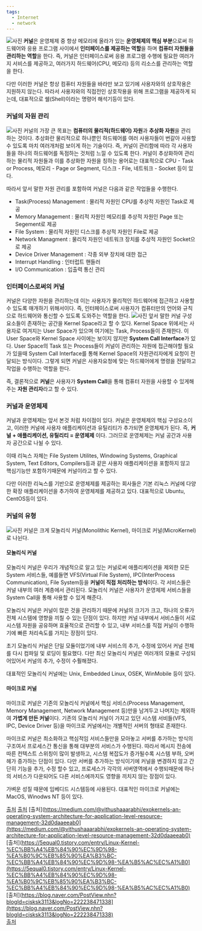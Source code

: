 ```yaml
---
tags:
  - Internet
  - network
---
```


![사진](https://img1.daumcdn.net/thumb/R1280x0/?scode=mtistory2&fname=https%3A%2F%2Fblog.kakaocdn.net%2Fdn%2Fd3bS7t%2FbtrnW2uPm0N%2FzDF5ZzZe6Bzd8SdQOkYiTK%2Fimg.png)
**커널**은 운영체제 중 항상 메모리에 올라가 있는 **운영체제의 핵심 부분**으로써 하드웨어와 응용 프로그램 사이에서 **인터페이스를 제공하는 역할**을 하며 **컴퓨터 자원들을 관리하는 역할**을 한다. 즉, 커널은 인터페이스로써 응용 프로그램 수행에 필요한 여러가지 서비스를 제공하고, 여러가지 하드웨어(CPU, 메모리) 등의 리소스를 관리하는 역할을 한다.

다만 이러한 커널은 항상 컴퓨터 자원들을 바라만 보고 있기에 사용자와의 상호작용은 지원하지 않는다. 따라서 사용자와의 직접전인 상호작용을 위해 프로그램을 제공하게 되는데, 대표적으로 쉘(Shell)이라는 명령어 해석기등이 있다.

### 커널의 자원 관리

![사진](https://img1.daumcdn.net/thumb/R1280x0/?scode=mtistory2&fname=https%3A%2F%2Fblog.kakaocdn.net%2Fdn%2Fv75s4%2Fbtrn0kossMK%2FHikspganIcKi1n0b97x740%2Fimg.png)
커널의 가장 큰 목표는 **컴퓨터의 물리적(하드웨어) 자원**과 **추상화 자원**을 관리 하는 것이다. 추상화란 물리적으로 하나뿐인 하드웨어를 여러 사용자들이 번갈아 사용할 수 있도록 마치 여러개처럼 보이게 하는 기술이다. 즉, 커널이 관리함에 따라 각 사용자들을 하나의 하드웨어를 독점하는 것처럼 느낄 수 있도록 한다. 커널이 추상화하여 관리하는 물리적 자원들과 이를 추상화한 자원을 칭하는 용어로는 대표적으로 CPU - Task or Process, 메모리 - Page or Segment, 디스크 - File, 네트워크 - Socket 등이 있다.

따라서 앞서 말한 자원 관리를 포함하여 커널은 다음과 같은 작업들을 수행한다.

- Task(Process) Management : 물리적 자원인 CPU를 추상적 자원인 Task로 제공
- Memory Management : 물리적 자원인 메모리를 추상적 자원인 Page 또는 Segement로 제공
- File System : 물리적 자원인 디스크를 추상적 자원인 File로 제공
- Network Managment : 물리적 자원인 네트워크 장치를 추상적 자원인 Socket으로 제공
- Device Driver Management : 각종 외부 장치에 대한 접근
- Interrupt Handling : 인터럽트 핸들러
- I/O Communication : 입출력 통신 관리

### 인터페이스로써의 커널
커널은 다양한 자원을 관리하는데 이는 사용자가 물리적인 하드웨어에 접근하고 사용할 수 있도록 매개하기 위해서이다. 즉, 인터페이스로써 사용자가 컴퓨터만의 언어와 규칙으로 하드웨어와 통신할 수 있도록 도와주는 역할을 한다.
![사진](https://img1.daumcdn.net/thumb/R1280x0/?scode=mtistory2&fname=https%3A%2F%2Fblog.kakaocdn.net%2Fdn%2FbXqZHy%2Fbtrn0kaXPGC%2F1aF0nbtLfRosvckPRx0D0K%2Fimg.png)
앞서 말한 커널 구성요소들이 존재하는 공간을 Kernel Space라고 할 수 있다. Kernel Space 위에서는 사용자로 여겨지는 User Space가 있으며 여기에는 Task, Process들이 존재한다. 이 User Space와 Kernel Space 사이에는 보이지 않지만 **System Call Interface**가 있다. User Space의 Task 또는 Process들이 커널이 관리하는 자원에 접근해야할 필요가 있을때 System Call Interface를 통해 Kernel Space의 자원관리자에게 요청이 전달되는 방식이다. 그렇게 되면 커널은 사용자요청에 맞는 하드웨어에게 명령을 전달하고 작업을 수행하는 역할을 한다.

즉, 결론적으로 **커널**은 사용자가 **System Call**을 통해 컴퓨터 자원을 사용할 수 있게해주는 **자원 관리자**라고 할 수 있다.

### 커널과 운영체제
커널과 운영체제는 앞서 본것 처럼 차이점이 있다. 커널은 운영체제의 핵심 구성요소이고, 이러한 커널에 사용자 애플리케이션과 유틸리티가 추가되면 운영체제가 된다. 즉, **커널 + 애플리케이션, 유틸리티 = 운영체제** 이다. 그러므로 운영체제는 커널 공간과 사용자 공간으로 나뉠 수 있다.

이때 리눅스 자체는 File System Utilites, Windowing Systems, Graphical System, Text Editors, Compilers등과 같은 사용자 애플리케이션을 포함하지 않고 핵심기능만 포함하기때문에 커널이라고 할 수 있다.

다만 이러한 리눅스를 기반으로 운영체제를 제공하는 회사들은 기본 리눅스 커널에 다양한 확장 애플리케이션을 추가하여 운영체제를 제공하고 있다. 대표적으로 Ubuntu, CentOS등이 있다.

### 커널의 유형
![사진](https://img1.daumcdn.net/thumb/R1280x0/?scode=mtistory2&fname=https%3A%2F%2Fblog.kakaocdn.net%2Fdn%2F4Z38l%2Fbtrn15jC4mH%2FRimeFAKVaaQ67HYIjiXxOk%2Fimg.png)
커널은 크게 모놀리식 커널(Monolithic Kernel), 마이크로 커널(MicroKernel)로 나뉜다.

#### 모놀리식 커널

모놀리식 커널은 우리가 개념적으로 알고 있는 커널로써 애플리케이션을 제외한 모든 System 서비스들, 예를들면 VFS(Virtual File System), IPC(InterProcess Communication), File System등을 **커널이 직접 처리하는 방식**이다. 각 서비스들은 커널 내부의 여러 계층에서 관리된다. 모놀리식 커널은 사용자가 운영체제 서비스들을 System Call을 통해 사용할 수 있게 해준다.

모놀리식 커널은 커널이 많은 것을 관리하기 때문에 커널의 크기가 크고, 하나의 오류가 전체 시스템에 영향을 끼칠 수 있는 단점이 있다. 하지만 커널 내부에서 서비스들이 서로 시스템 자원을 공유하며 효율적으로 관리할 수 있고, 내부 서비스를 직접 커널이 수행하기에 빠른 처리속도를 가지는 장점이 있다.

초기 모놀리식 커널은 단일 모듈이었기에 내부 서비스의 추가, 수정에 있어서 커널 전체를 다시 컴파일 및 로딩이 필요했다. 다만 최신 모놀리식 커널은 여러개의 모듈로 구성되어있어서 커널의 추가, 수정이 수훨해졌다. 

대표적인 모놀리식 커널에는 Unix, Embedded Linux, OSEK, WinMobile 등이 있다.

#### 마이크로 커널

마이크로 커널은 기존의 모놀리식 커널에서 핵심 서비스(Process Management, Memory Management, Network Management 등)만을 남겨두고 나머지는 제외하여 **가볍게 만든 커널**이다. 기존의 모놀리식 커널이 가지고 있던 시스템 서비들(VFS, IPC, Device Driver 등)을 마이크로 커널에서는 개별적인 서버의 형태로 존재한다. 

마이크로 커널은 최소화하고 핵심적임 서비스들만을 모아놓고 서버를 추가하는 방식의 구조여서 프로세스간 통신을 통해 대부분의 서비스가 수행된다. 따라서 메시지 전송에 따른 컨텍스트 스위칭이 많이 발생하고, 시스템 복잡도가 증가될수록 시스템 부하, 오버헤가 증가하는 단점이 있다. 다만 서버를 추가하는 방식이기에 커널을 변경하지 않고 간단히 기능을 추가, 수정 할수 있고, 프로세스가 각각의 서버영역에서 수행되때문에 하나의 서비스가 다운되어도 다른 서비스에까지도 영향을 끼치지 않는 장점이 있다.

가벼운 성질 때문에 임베디드 시스템등에 사용된다. 대표적인 마이크로 커널에는 MacOS, Winodws NT 등이 있다.

[출처](https://minkwon4.tistory.com/295)
[출처](https://selfish-developer.com/entry/%EB%AA%A8%EB%86%80%EB%A6%AC%EC%8B%9DMonolithic-kernel%EA%B3%BC-%EB%A7%88%EC%9D%B4%ED%81%AC%EB%A1%9CMicro-%EC%BB%A4%EB%84%90)
[출처](https://medium.com/@vithushaaarabhi/exokernels-an-operating-system-architecture-for-application-level-resource-management-32d0daaeeab0](https://medium.com/@vithushaaarabhi/exokernels-an-operating-system-architecture-for-application-level-resource-management-32d0daaeeab0)  
[출처](https://5equal0.tistory.com/entry/Linux-Kernel-%EC%BB%A4%EB%84%90%EC%9D%98-%EA%B0%9C%EB%85%90%EA%B3%BC-%EC%BB%A4%EB%84%90%EC%9D%98-%EA%B5%AC%EC%A1%B0](https://5equal0.tistory.com/entry/Linux-Kernel-%EC%BB%A4%EB%84%90%EC%9D%98-%EA%B0%9C%EB%85%90%EA%B3%BC-%EC%BB%A4%EB%84%90%EC%9D%98-%EA%B5%AC%EC%A1%B0)  
[출처](https://blog.naver.com/PostView.nhn?blogId=cjsksk3113&logNo=222238471338](https://blog.naver.com/PostView.nhn?blogId=cjsksk3113&logNo=222238471338)  
[출처](http://itnovice1.blogspot.com/2019/08/blog-post_83.html)